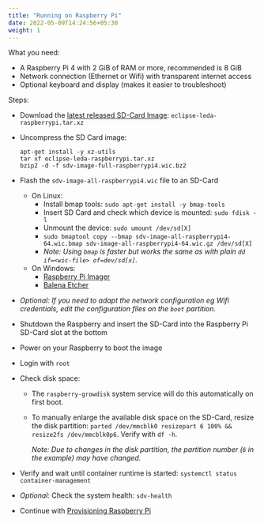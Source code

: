 ```yaml
---
title: "Running on Raspberry Pi"
date: 2022-05-09T14:24:56+05:30
weight: 1
---
```


What you need:

- A Raspberry Pi 4 with 2 GiB of RAM or more, recommended is 8 GiB
- Network connection (Ethernet or Wifi) with transparent internet access
- Optional keyboard and display (makes it easier to troubleshoot)

Steps:

- Download the [latest released SD-Card Image](/leda/docs/general-usage/download-releases/): `eclipse-leda-raspberrypi.tar.xz`
- Uncompress the SD Card image:

      apt-get install -y xz-utils
      tar xf eclipse-leda-raspberrypi.tar.xz
      bzip2 -d -f sdv-image-full-raspberrypi4.wic.bz2

- Flash the `sdv-image-all-raspberrypi4.wic` file to an SD-Card
  - On Linux:
    - Install bmap tools: `sudo apt-get install -y bmap-tools`
    - Insert SD Card and check which device is mounted: `sudo fdisk -l`
    - Unmount the device: `sudo umount /dev/sd[X]`
    - `sudo bmaptool copy --bmap sdv-image-all-raspberrypi4-64.wic.bmap sdv-image-all-raspberrypi4-64.wic.gz /dev/sd[X]`
    - *Note:  Using `bmap` is faster but works the same as with plain `dd if=<wic-file> of=dev/sd[x]`.*
  - On Windows:
    - [Raspberry Pi Imager](https://www.raspberrypi.org/documentation/installation/installing-images/)
    - [Balena Etcher](https://www.balena.io/etcher/)
- *Optional: If you need to adapt the network configuration eg Wifi credentials, edit the configuration files on the `boot` partition.*
- Shutdown the Raspberry and insert the SD-Card into the Raspberry Pi SD-Card slot at the bottom
- Power on your Raspberry to boot the image
- Login with `root`
- Check disk space:
  - The `raspberry-growdisk` system service will do this automatically on first boot.
  - To manually enlarge the available disk space on the SD-Card, resize the disk partition: `parted /dev/mmcblk0 resizepart 6 100% && resize2fs /dev/mmcblk0p6`. Verify with `df -h`.
  
    *Note: Due to changes in the disk partition, the partition number (`6` in the example) may have changed.*
- Verify and wait until container runtime is started: `systemctl status container-management`
- *Optional:* Check the system health: `sdv-health`
- Continue with [Provisioning Raspberry Pi](/leda/docs/device-provisioning/provisioning-raspi/)

